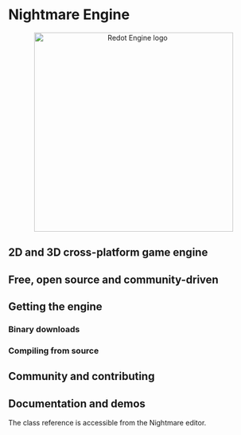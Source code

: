 # Nightmare Engine

<p align="center">
  <a href="https://redotengine.org/">
    <img src="logo_outlined.png" width="400" alt="Redot Engine logo">
  </a>
</p>

## 2D and 3D cross-platform game engine


## Free, open source and community-driven


## Getting the engine

### Binary downloads

### Compiling from source

## Community and contributing

## Documentation and demos

The class reference is accessible from the Nightmare editor.
